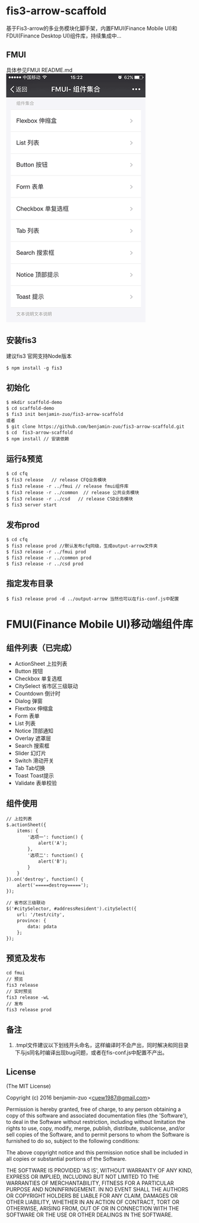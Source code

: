 
# fis3-arrow-scaffold
  基于Fis3-arrow的多业务模块化脚手架，内置FMUI(Finance Mobile UI)和FDUI(Finance Desktop UI)组件库，持续集成中...
  
## FMUI
具体参见FMUI README.md
<img src="https://raw.githubusercontent.com/benjamin-zuo/fis3-arrow-scaffold/master/screenshot-fmui.png" width="375" height="667" alt="FMUI">

## 安装fis3
建议fis3 官网支持Node版本
```
$ npm install -g fis3
```

## 初始化
```
$ mkdir scaffold-demo
$ cd scaffold-demo
$ fis3 init benjamin-zuo/fis3-arrow-scaffold
或者
$ git clone https://github.com/benjamin-zuo/fis3-arrow-scaffold.git
$ cd  fis3-arrow-scaffold
$ npm install // 安装依赖
```

## 运行&预览
```
$ cd cfq
$ fis3 release   // release CFQ业务模块
$ fis3 release -r ../fmui // release fmui组件库
$ fis3 release -r ../common  // release 公共业务模块
$ fis3 release -r ../csd   // release CSD业务模块
$ fis3 server start
```

## 发布prod
```
$ cd cfq
$ fis3 release prod //默认发布cfq同级，生成output-arrow文件夹
$ fis3 release -r ../fmui prod
$ fis3 release -r ../common prod
$ fis3 release -r ../csd prod
```

## 指定发布目录
```
$ fis3 release prod -d ../output-arrow 当然也可以在fis-conf.js中配置
```


# FMUI(Finance Mobile UI)移动端组件库

## 组件列表（已完成）
*   ActionSheet     上拉列表
*   Button          按钮
*   Checkbox        单复选框
*   CitySelect      省市区三级联动
*   Countdown       倒计时
*   Dialog          弹窗
*   Flextbox        伸缩盒
*   Form            表单
*   List            列表
*   Notice          顶部通知
*   Overlay         遮罩层
*   Search          搜索框
*   Slider          幻灯片
*   Switch          滑动开关
*   Tab             Tab切换
*   Toast           Toast提示
*   Validate        表单校验

## 组件使用
```
// 上拉列表
$.actionSheet({
    items: {
        '选项一': function() {
            alert('A');
        },
        '选项二': function() {
            alert('B');
        }
    }
}).on('destroy', function() {
    alert('=====destroy=====');
});
```
```
// 省市区三级联动
$('#citySelector, #addressResident').citySelect({
    url: '/test/city',
    province: {
        data: pdata
    };
});
```

## 预览及发布
```
cd fmui
// 预览
fis3 release 
// 实时预览
fis3 release -wL
// 发布
fis3 release prod
```

## 备注
1. .tmpl文件建议以下划线开头命名，这样编译时不会产出，同时解决和同目录下与js同名时编译出现bug问题，或者在fis-conf.js中配置不产出。




## License 

(The MIT License)

Copyright (c) 2016 benjamin-zuo &lt;cuew1987@gmail.com&gt;

Permission is hereby granted, free of charge, to any person obtaining
a copy of this software and associated documentation files (the
'Software'), to deal in the Software without restriction, including
without limitation the rights to use, copy, modify, merge, publish,
distribute, sublicense, and/or sell copies of the Software, and to
permit persons to whom the Software is furnished to do so, subject to
the following conditions:

The above copyright notice and this permission notice shall be
included in all copies or substantial portions of the Software.

THE SOFTWARE IS PROVIDED 'AS IS', WITHOUT WARRANTY OF ANY KIND,
EXPRESS OR IMPLIED, INCLUDING BUT NOT LIMITED TO THE WARRANTIES OF
MERCHANTABILITY, FITNESS FOR A PARTICULAR PURPOSE AND NONINFRINGEMENT.
IN NO EVENT SHALL THE AUTHORS OR COPYRIGHT HOLDERS BE LIABLE FOR ANY
CLAIM, DAMAGES OR OTHER LIABILITY, WHETHER IN AN ACTION OF CONTRACT,
TORT OR OTHERWISE, ARISING FROM, OUT OF OR IN CONNECTION WITH THE
SOFTWARE OR THE USE OR OTHER DEALINGS IN THE SOFTWARE.
